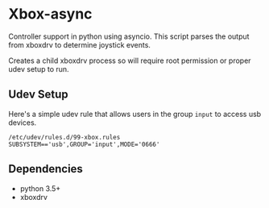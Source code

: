 # Xbox-async

Controller support in python using asyncio. This script parses the output
from xboxdrv to determine joystick events.

Creates a child xboxdrv process so will require root permission or proper udev setup to run.

## Udev Setup
Here's a simple udev rule that allows users in the group `input` to access usb devices.

`/etc/udev/rules.d/99-xbox.rules`
```SUBSYSTEM=='usb',GROUP='input',MODE='0666'```

## Dependencies
* python 3.5+
* xboxdrv
